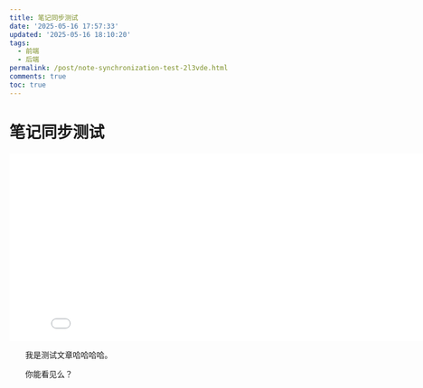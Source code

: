 ```yaml
---
title: 笔记同步测试
date: '2025-05-16 17:57:33'
updated: '2025-05-16 18:10:20'
tags:
  - 前端
  - 后端
permalink: /post/note-synchronization-test-2l3vde.html
comments: true
toc: true
---
```




# 笔记同步测试

<iframe src="/widgets/metadata/" data-src="/widgets/metadata/" data-subtype="widget" border="0" frameborder="no" framespacing="0" allowfullscreen="true" style="height: 333px; width: 836px;"></iframe>

　　我是测试文章哈哈哈哈。

　　你能看见么？

　　‍
